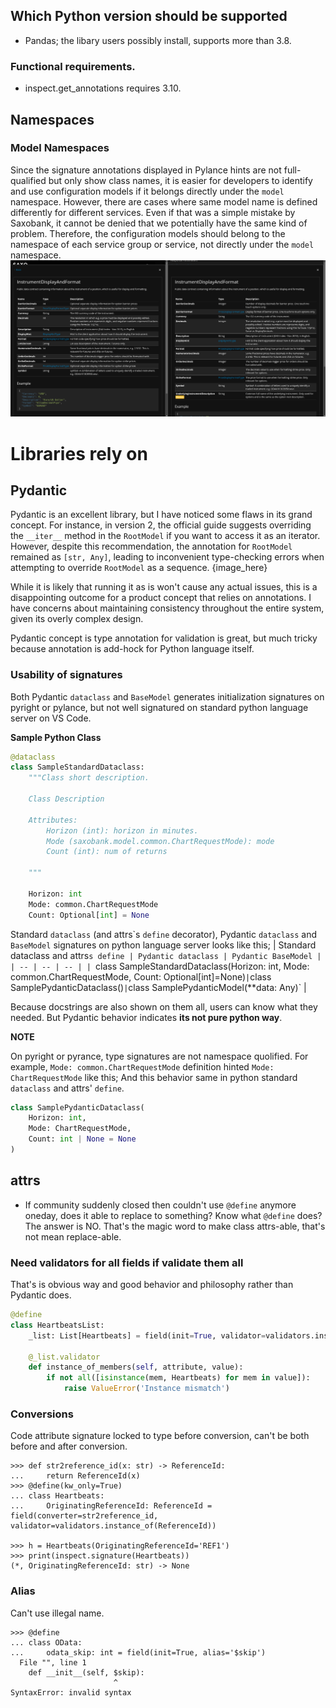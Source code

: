 ## Which Python version should be supported
- Pandas; the libary users possibly install, supports more than 3.8.
### Functional requirements.
- inspect.get_annotations requires 3.10.

## Namespaces
### Model Namespaces
Since the signature annotations displayed in Pylance hints are not full-qualified but only show class names, it is easier for developers to identify and use configuration models if it belongs directly under the `model` namespace. However, there are cases where same model name is defined differently for different services. Even if that was a simple mistake by Saxobank, it cannot be denied that we potentially have the same kind of problem. Therefore, the configuration models should belong to the namespace of each service group or service, not directly under the `model` namespace.
![Same InstrumentDisplayAndFormat](image/model_name_difference.png)

# Libraries rely on
## Pydantic
Pydantic is an excellent library, but I have noticed some flaws in its grand concept. For instance, in version 2, the official guide suggests overriding the `__iter__` method in the `RootModel` if you want to access it as an iterator. However, despite this recommendation, the annotation for `RootModel` remained as `[str, Any]`, leading to inconvenient type-checking errors when attempting to override `RootModel` as a sequence.
{image_here}

While it is likely that running it as is won't cause any actual issues, this is a disappointing outcome for a product concept that relies on annotations. I have concerns about maintaining consistency throughout the entire system, given its overly complex design.

Pydantic concept is type annotation for validation is great, but much tricky because annotation is add-hock for Python language itself.

### Usability of signatures
Both Pydantic `dataclass` and `BaseModel` generates initialization signatures on pyright or pylance, but not well signatured on standard python language server on VS Code.

**Sample Python Class**
```python
@dataclass
class SampleStandardDataclass:
    """Class short description.

    Class Description

    Attributes:
        Horizon (int): horizon in minutes.
        Mode (saxobank.model.common.ChartRequestMode): mode
        Count (int): num of returns

    """

    Horizon: int
    Mode: common.ChartRequestMode
    Count: Optional[int] = None
```

Standard `dataclass` (and attrs\`s `define` decorator), Pydantic `dataclass` and `BaseModel` signatures on python language server looks like this;
| Standard dataclass  and attrs`s define | Pydantic dataclass | Pydantic BaseModel |
| -- | -- | -- |
| `class SampleStandardDataclass(Horizon: int, Mode: common.ChartRequestMode, Count: Optional[int]=None)` | `class SamplePydanticDataclass()` | `class SamplePydanticModel(**data: Any)` |

Because docstrings are also shown on them all, users can know what they needed. But Pydantic behavior indicates **its not pure python way**.

**NOTE**

On pyright or pyrance, type signatures are not namespace quolified. For example, `Mode: common.ChartRequestMode` definition hinted `Mode: ChartRequestMode` like this; And this behavior same in python standard `dataclass` and attrs' `define`.

```python
class SamplePydanticDataclass(
    Horizon: int,
    Mode: ChartRequestMode,
    Count: int | None = None
)
```


## attrs
- If community suddenly closed then couldn't use `@define` anymore oneday, does it able to replace to something? Know what `@define` does? The answer is NO. That's the magic word to make class attrs-able, that's not mean replace-able.

### Need validators for all fields if validate them all
That's is obvious way and good behavior and philosophy rather than Pydantic does.
```python
@define
class HeartbeatsList:
    _list: List[Heartbeats] = field(init=True, validator=validators.instance_of(list))

    @_list.validator
    def instance_of_members(self, attribute, value):
        if not all([isinstance(mem, Heartbeats) for mem in value]):
            raise ValueError('Instance mismatch')
```



### Conversions
Code attribute signature locked to type before conversion, can't be both before and after conversion.
```{doctest}
>>> def str2reference_id(x: str) -> ReferenceId:
...     return ReferenceId(x)
>>> @define(kw_only=True)
... class Heartbeats:
...     OriginatingReferenceId: ReferenceId = field(converter=str2reference_id, validator=validators.instance_of(ReferenceId))

>>> h = Heartbeats(OriginatingReferenceId='REF1')
>>> print(inspect.signature(Heartbeats))
(*, OriginatingReferenceId: str) -> None
```

### Alias
Can't use illegal name.
```{doctest}
>>> @define
... class OData:
...     odata_skip: int = field(init=True, alias='$skip')
  File "", line 1
    def __init__(self, $skip):
                       ^
SyntaxError: invalid syntax

